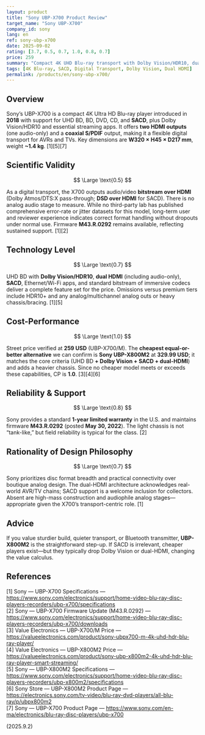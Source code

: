 ```yaml
---
layout: product
title: "Sony UBP-X700 Product Review"
target_name: "Sony UBP-X700"
company_id: sony
lang: en
ref: sony-ubp-x700
date: 2025-09-02
rating: [3.7, 0.5, 0.7, 1.0, 0.8, 0.7]
price: 259
summary: "Compact 4K UHD Blu-ray transport with Dolby Vision/HDR10, dual HDMI (one audio-only), coaxial S/PDIF, Wi-Fi apps, and SACD. Lab measurements are scarce, but bitstream behavior is proven."
tags: [4K Blu-ray, SACD, Digital Transport, Dolby Vision, Dual HDMI]
permalink: /products/en/sony-ubp-x700/
---
```


## Overview

Sony’s UBP-X700 is a compact 4K Ultra HD Blu-ray player introduced in **2018** with support for UHD BD, BD, DVD, CD, and **SACD**, plus Dolby Vision/HDR10 and essential streaming apps. It offers **two HDMI outputs** (one audio-only) and a **coaxial S/PDIF** output, making it a flexible digital transport for AVRs and TVs. Key dimensions are **W320 × H45 × D217 mm**, weight **~1.4 kg**. [1][5][7]

## Scientific Validity

$$ \Large \text{0.5} $$

As a digital transport, the X700 outputs audio/video **bitstream over HDMI** (Dolby Atmos/DTS:X pass-through; **DSD over HDMI** for SACD). There is no analog audio stage to measure. While no third-party lab has published comprehensive error-rate or jitter datasets for this model, long-term user and reviewer experience indicates correct format handling without dropouts under normal use. Firmware **M43.R.0292** remains available, reflecting sustained support. [1][2]

## Technology Level

$$ \Large \text{0.7} $$

UHD BD with **Dolby Vision/HDR10**, **dual HDMI** (including audio-only), **SACD**, Ethernet/Wi-Fi apps, and standard bitstream of immersive codecs deliver a complete feature set for the price. Omissions versus premium tiers include HDR10+ and any analog/multichannel analog outs or heavy chassis/bracing. [1][5]

## Cost-Performance

$$ \Large \text{1.0} $$

Street price verified at **259 USD** (UBP-X700/M). The **cheapest equal-or-better alternative** we can confirm is **Sony UBP-X800M2** at **329.99 USD**; it matches the core criteria (UHD BD **+ Dolby Vision + SACD + dual-HDMI**) and adds a heavier chassis. Since no cheaper model meets or exceeds these capabilities, CP is **1.0**. [3][4][6]

## Reliability & Support

$$ \Large \text{0.8} $$

Sony provides a standard **1-year limited warranty** in the U.S. and maintains firmware **M43.R.0292** (posted **May 30, 2022**). The light chassis is not “tank-like,” but field reliability is typical for the class. [2]

## Rationality of Design Philosophy

$$ \Large \text{0.7} $$

Sony prioritizes disc format breadth and practical connectivity over boutique analog design. The dual-HDMI architecture acknowledges real-world AVR/TV chains; SACD support is a welcome inclusion for collectors. Absent are high-mass construction and audiophile analog stages—appropriate given the X700’s transport-centric role. [1]

## Advice

If you value sturdier build, quieter transport, or Bluetooth transmitter, **UBP-X800M2** is the straightforward step-up. If SACD is irrelevant, cheaper players exist—but they typically drop Dolby Vision or dual-HDMI, changing the value calculus.

## References

[1] Sony — UBP-X700 Specifications — https://www.sony.com/electronics/support/home-video-blu-ray-disc-players-recorders/ubp-x700/specifications  
[2] Sony — UBP-X700 Firmware Update (M43.R.0292) — https://www.sony.com/electronics/support/home-video-blu-ray-disc-players-recorders/ubp-x700/downloads  
[3] Value Electronics — UBP-X700/M Price — https://valueelectronics.com/product/sony-ubpx700-m-4k-uhd-hdr-blu-ray-player/  
[4] Value Electronics — UBP-X800M2 Price — https://valueelectronics.com/product/sony-ubp-x800m2-4k-uhd-hdr-blu-ray-player-smart-streaming/  
[5] Sony — UBP-X800M2 Specifications — https://www.sony.com/electronics/support/home-video-blu-ray-disc-players-recorders/ubp-x800m2/specifications  
[6] Sony Store — UBP-X800M2 Product Page — https://electronics.sony.com/tv-video/blu-ray-dvd-players/all-blu-ray/p/ubpx800m2  
[7] Sony — UBP-X700 Product Page — https://www.sony.com/en-ma/electronics/blu-ray-disc-players/ubp-x700  

(2025.9.2)

